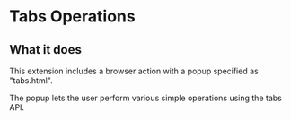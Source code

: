 # Tabs Operations

## What it does

This extension includes a browser action with a popup specified as "tabs.html".

The popup lets the user perform various simple operations using the tabs API.


